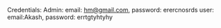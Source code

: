 Credentials:
Admin: email: hm@gmail.com, password: erercnosrds
user: email:Akash, password: errtgtyhtyhy